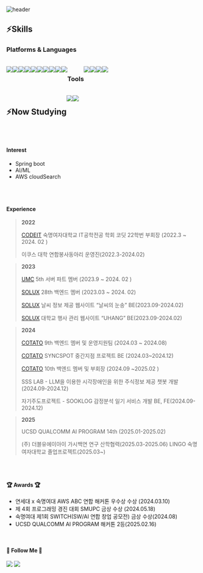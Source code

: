 ![header](https://capsule-render.vercel.app/api?type=waving&height=300&color=F1E0E0&text=Welcome%20to%20Yejin's%20GitHub%20&textBg=false&fontSize=60&fontColor=FAFAFA&rotate=0&descAlign=63&descAlignY=69&desc=Hello,%20I'm%20Ye%20Jin%20)

 

<h2>⚡Skills </h2>
<h3>Platforms & Languages </h3>
<br>

<div style="display:flex; flex-direction:row;">
 
  <img src="https://img.shields.io/badge/Python-3776AB?style=flat-square&logo=Python&logoColor=white"/>
  <img src="https://img.shields.io/badge/JavaScript-F7DF1E?style=flat-square&logo=JavaScript&logoColor=black"/>
  <img src="https://img.shields.io/badge/CSS3-1572B6?style=flat-square&logo=CSS3&logoColor=white"/>
  <img src="https://img.shields.io/badge/C-A8B9CC?style=flat-square&logo=C&logoColor=white"/>
  <img src="https://img.shields.io/badge/C++-00599C?style=flat-square&logo=C%2B%2B&logoColor=white"/>
   <img src="https://img.shields.io/badge/Java-007396?style=flat-square&logo=Java&logoColor=white"/> 
    <br>
  <img src="https://img.shields.io/badge/Mysql-E6B91E?style=flat-square&logo=MySql&logoColor=white"/>
  <img src="https://img.shields.io/badge/Spring-6DB33F?style=flat-square&logo=Spring&logoColor=white"/>
  <img src="https://img.shields.io/badge/SpringBoot-6DB33F?style=flat-square&logo=SpringBoot&logoColor=white"/>
   <img src="https://img.shields.io/badge/Node.js-339933?style=flat-square&logo=Node.js&logoColor=white"/></a>
<h3>Tools </h3>
    <img src="https://img.shields.io/badge/Git-181717?style=flat-square&logo=Git&logoColor=white"/>
    <img src="https://img.shields.io/badge/Figma-F24E1E?style=flat-square&logo=Figma&logoColor=white"/>
    <img src="https://img.shields.io/badge/Discord-5865F2?style=flat-square&logo=Discord&logoColor=white"/>
    <img src="https://img.shields.io/badge/Slack-4A154B?style=flat-square&logo=Slack&logoColor=white"/>
    
</div>
<br>
<div style="display:flex; flex-direction:row;">
<h2>⚡Now Studying </h2>
<img src="https://img.shields.io/badge/Spring-6DB33F?style=flat-square&logo=Spring&logoColor=white"/>
<img src="https://img.shields.io/badge/SpringBoot-6DB33F?style=flat-square&logo=SpringBoot&logoColor=white"/>
</div>
<br>
<br>

#### Interest
- Spring boot
- AI/ML
- AWS cloudSearch

<br>
<br>

#### Experience
> **2022**
> 
> 
> [CODEIT](https://github.com/sm-CODE-IT) 숙명여자대학교 IT공학전공 학회 코딧 22학번 부회장 (2022.3 ~ 2024. 02 )
> 
> 이쿠스 대학 연합봉사동아리 운영진(2022.3-2024.02)
> 

> **2023**
> 
> 
> [UMC](https://github.com/UMC-SMWU) 5th 서버 파트 멤버 (2023.9 ~ 2024. 02 )
> 
> [SOLUX](https://github.com/sm-solux) 28th 백엔드 멤버 (2023.03 ~ 2024. 02)
> 
> [SOLUX](https://github.com/sm-solux) 날씨 정보 제공  웹사이트 “날씨의 눈송” BE(2023.09-2024.02)
> 
> [SOLUX](https://github.com/sm-solux) 대학교 행사 관리 웹사이트 “UHANG” BE(2023.09-2024.02)
> 


> **2024**
> 
> 
> [COTATO](https://github.com/IT-Cotato) 9th 백엔드 멤버 및 운영지원팀 (2024.03 ~ 2024.08)
> 
> [COTATO](https://github.com/IT-Cotato) SYNCSPOT 중간지점 프로젝트  BE (2024.03~2024.12)
> 
> [COTATO](https://github.com/IT-Cotato) 10th 백엔드 멤버 및 부회장 (2024.09 ~2025.02 )
> 
> SSS LAB  - LLM을 이용한 시각장애인을 위한 주식정보 제공 챗봇 개발 (2024.09-2024.12)
> 
> 자기주도프로젝트 - SOOKLOG 감정분석 일기 서비스 개발  BE, FE(2024.09- 2024.12)
> 

> **2025**
> 
> 
> UCSD QUALCOMM AI PROGRAM 14th (2025.01-2025.02)
> 
> (주) 더블유에이아이 가시백연 연구 산학협력(2025.03-2025.06)
> LINGO 숙명여자대학교 졸업프로젝트(2025.03~)
>



<br>
<br>

#### 🏆 Awards 🏆
- 연세대 x 숙명여대 AWS ABC 연합 해커톤 우수상 수상 (2024.03.10) <br>
- 제 4회 프로그래밍 경진 대회 SMUPC 금상 수상 (2024.05.18)<br>
- 숙명여대 제1회 SWITCH(SW/AI 연합 창업 공모전)  금상 수상(2024.08)<br>
- UCSD QUALCOMM AI PROGRAM 해커톤 2등(2025.02.16)



<br>

#### 🌈 Follow Me 🌈
 
  <a href="https://www.instagram.com/ye_sir0605/"><img src="https://img.shields.io/badge/Instagram-E4405F?style=flat-square&logo=Instagram&logoColor=white&link=https://www.instagram.com/hye_inisfree/"/></a>
  <a href="mailto:yejins06050@gmail.com"><img src="https://img.shields.io/badge/Gmail-d14836?style=flat-square&logo=Gmail&logoColor=white&link=kimhyein7110@gmail.com"/></a>

